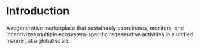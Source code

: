 # Introduction

A regenerative marketplace that sustainably coordinates, monitors, and incentivizes multiple ecosystem-specific regenerative activities in a unified manner, at a global scale.&#x20;
